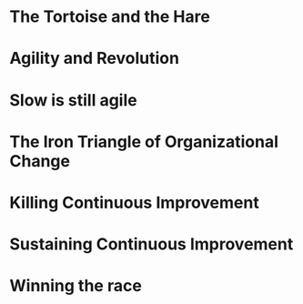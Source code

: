 # The Tortoise and the Hare
# Agility and Revolution
# Slow is still agile
# The Iron Triangle of Organizational Change
# Killing Continuous Improvement
# Sustaining Continuous Improvement
# Winning the race